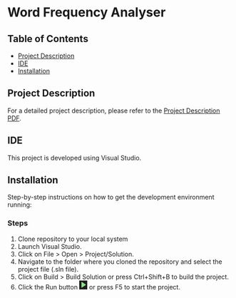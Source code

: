 # Word Frequency Analyser

## Table of Contents
- [Project Description](#project-description)
- [IDE](#ide)
- [Installation](#installation)

## Project Description
For a detailed project description, please refer to the [Project Description PDF](./project.pdf).

## IDE
This project is developed using Visual Studio.

## Installation
Step-by-step instructions on how to get the development environment running:

### Steps
1. Clone repository to your local system
2. Launch Visual Studio.
3. Click on File > Open > Project/Solution.
4. Navigate to the folder where you cloned the repository and select the project file (.sln file).
5. Click on Build > Build Solution or press Ctrl+Shift+B to build the project.
6. Click the Run button ![Run Image](./Visual-Studio_Run.PNG) or press F5 to start the project.

